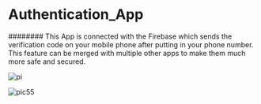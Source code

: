 # Authentication_App

######## This App is connected with the Firebase which sends the verification code on your mobile phone after putting in your phone number. This feature can be merged with multiple other apps to make them much more safe and secured.

![pi](https://user-images.githubusercontent.com/67858387/105250016-095dc500-5b9f-11eb-9997-60da1e221ca0.jpeg)

![pic55](https://user-images.githubusercontent.com/67858387/105249934-ee8b5080-5b9e-11eb-81ae-bf3661972650.jpeg)

